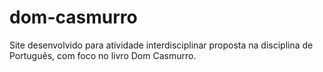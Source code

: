 # dom-casmurro
Site desenvolvido para atividade interdisciplinar proposta na disciplina de Português, com foco no livro Dom Casmurro.
